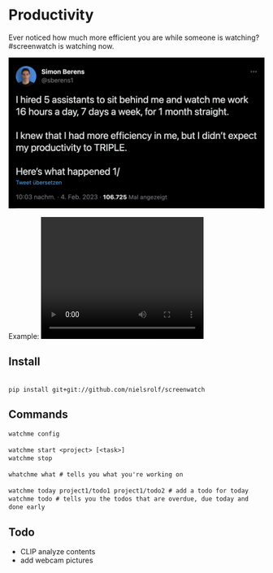 # Productivity
Ever noticed how much more efficient you are while someone is watching? #screenwatch is watching now.

[![motivation](img/motivation.png)](https://twitter.com/sberens1/status/1621977693620432896)

Example:
<video width="320" height="240" controls>
  <source src="img/screen1.mp4" type="video/mp4">
  Your browser does not support the video tag.
</video>

## Install
```

pip install git+git://github.com/nielsrolf/screenwatch
```


## Commands
```
watchme config

watchme start <project> [<task>]
watchme stop

whatchme what # tells you what you're working on

watchme today project1/todo1 project1/todo2 # add a todo for today
watchme todo # tells you the todos that are overdue, due today and done early
```


## Todo
- CLIP analyze contents
- add webcam pictures
